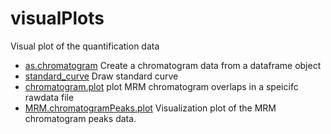 # visualPlots

Visual plot of the quantification data

+ [as.chromatogram](visualPlots/as.chromatogram.1) Create a chromatogram data from a dataframe object
+ [standard_curve](visualPlots/standard_curve.1) Draw standard curve
+ [chromatogram.plot](visualPlots/chromatogram.plot.1) plot MRM chromatogram overlaps in a speicifc rawdata file
+ [MRM.chromatogramPeaks.plot](visualPlots/MRM.chromatogramPeaks.plot.1) Visualization plot of the MRM chromatogram peaks data.
